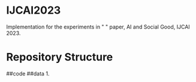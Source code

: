# IJCAI2023

Implementation for the experiments in " " paper, AI and Social Good, IJCAI 2023.


# Repository Structure
##code
##data
1. 
